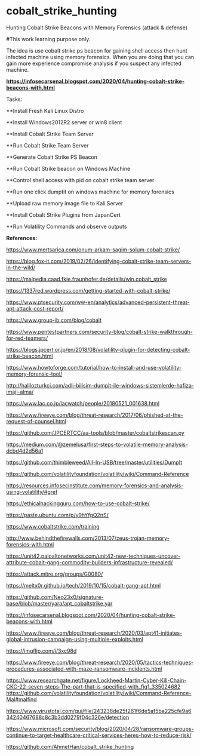 # cobalt_strike_hunting
Hunting Cobalt Strike Beacons with Memory Forensics (attack &amp; defense)

#This work learning purpose only. 

The idea is use cobalt strike ps beacon for gaining shell access then hunt infected machine using memory forensics. When you are doing that you can gain more experience compromise analysis if you suspect any infected machine. 

**https://infosecarsenal.blogspot.com/2020/04/hunting-cobalt-strike-beacons-with.html**


Tasks:

**Install Fresh Kali Linux Distro

**Install Windows2012R2 server or win8 client

**Install Cobalt Strike Team Server

**Run Cobalt Strike Team Server

**Generate Cobalt Strike PS Beacon

**Run Cobalt Strike beacon on Windows Machine

**Control shell access with pid on cobalt strike team server 

**Run one click dumptit on windows machine for memory forensics

**Upload raw memory image file to Kali Server

**Install Cobalt Strike Plugins from JapanCert

**Run Volatility Commands and observe outputs


**References:**

https://www.mertsarica.com/onum-arkam-sagim-solum-cobalt-strike/

https://blog.fox-it.com/2019/02/26/identifying-cobalt-strike-team-servers-in-the-wild/

https://malpedia.caad.fkie.fraunhofer.de/details/win.cobalt_strike

https://1337red.wordpress.com/getting-started-with-cobalt-strike/

https://www.ptsecurity.com/ww-en/analytics/advanced-persistent-threat-apt-attack-cost-report/

https://www.group-ib.com/blog/cobalt

https://www.pentestpartners.com/security-blog/cobalt-strike-walkthrough-for-red-teamers/

https://blogs.jpcert.or.jp/en/2018/08/volatility-plugin-for-detecting-cobalt-strike-beacon.html

https://www.howtoforge.com/tutorial/how-to-install-and-use-volatility-memory-forensic-tool/

http://halilozturkci.com/adli-bilisim-dumpit-ile-windows-sistemlerde-hafiza-imaji-alma/

https://www.lac.co.jp/lacwatch/people/20180521_001638.html

https://www.fireeye.com/blog/threat-research/2017/06/phished-at-the-request-of-counsel.html

https://github.com/JPCERTCC/aa-tools/blob/master/cobaltstrikescan.py

https://medium.com/@zemelusa/first-steps-to-volatile-memory-analysis-dcbd4d2d56a1

https://github.com/thimbleweed/All-In-USB/tree/master/utilities/DumpIt

https://github.com/volatilityfoundation/volatility/wiki/Command-Reference

https://resources.infosecinstitute.com/memory-forensics-and-analysis-using-volatility/#gref

https://ethicalhackingguru.com/how-to-use-cobalt-strike/

https://paste.ubuntu.com/p/y9hYfgQ2nS/

https://www.cobaltstrike.com/training

http://www.behindthefirewalls.com/2013/07/zeus-trojan-memory-forensics-with.html

https://unit42.paloaltonetworks.com/unit42-new-techniques-uncover-attribute-cobalt-gang-commodity-builders-infrastructure-revealed/

https://attack.mitre.org/groups/G0080/

https://meltx0r.github.io/tech/2019/10/15/cobalt-gang-apt.html

https://github.com/Neo23x0/signature-base/blob/master/yara/apt_cobaltstrike.yar

https://infosecarsenal.blogspot.com/2020/04/hunting-cobalt-strike-beacons-with.html

https://www.fireeye.com/blog/threat-research/2020/03/apt41-initiates-global-intrusion-campaign-using-multiple-exploits.html

https://imgflip.com/i/3xc98d

https://www.fireeye.com/blog/threat-research/2020/05/tactics-techniques-procedures-associated-with-maze-ransomware-incidents.html

https://www.researchgate.net/figure/Lockheed-Martin-Cyber-Kill-Chain-CKC-22-seven-steps-The-part-that-is-specified-with_fig1_335024682
https://github.com/volatilityfoundation/volatility/wiki/Command-Reference-Mal#malfind

https://www.virustotal.com/gui/file/243238de25f261f6de5af5ba225cfe9a634240467688c8c3b3dd0279f04c326e/detection

https://www.microsoft.com/security/blog/2020/04/28/ransomware-groups-continue-to-target-healthcare-critical-services-heres-how-to-reduce-risk/

https://github.com/AhmetHan/cobalt_strike_hunting
